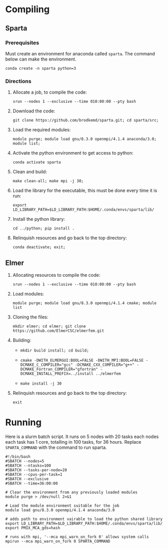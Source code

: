 # Compiling
## Sparta
### Prerequisites
Must create an environment for anaconda called ```sparta```. The command below can make the environment.
```shell
conda create -n sparta python=3
```
### Directions
1. Allocate a job, to compile the code:
    ```shell
    srun --nodes 1 --exclusive --time 010:00:00 --pty bash
    ```

2. Download the code:
    ```shell
    git clone https://github.com/brodkemd/sparta.git; cd sparta/src;
    ```

3. Load the required modules:
    ```shell
    module purge; module load gnu/8.3.0 openmpi/4.1.4 anaconda/3.0; module list;
    ```

4. Activate the python environment to get access to python:
    ```shell
    conda activate sparta
    ```

5. Clean and build:
    ```shell
    make clean-all; make mpi -j 30;
    ```

6. Load the library for the executable, this must be done every time it is run:
    ```shell
    export LD_LIBRARY_PATH=$LD_LIBRARY_PATH:$HOME/.conda/envs/sparta/lib/
    ```

7. Install the python library:
    ```shell
    cd ../python; pip install .
    ```

8. Relinquish resources and go back to the top directory:
    ```shell
    conda deactivate; exit;
    ```

## Elmer
1. Allocating resources to compile the code:
    ```shell
    srun --nodes 1 --exclusive --time 010:00:00 --pty bash
    ```

2. Load modules:
    ```shell
    module purge; module load gnu/8.3.0 openmpi/4.1.4 cmake; module list
    ```

2. Cloning the files:
    ```shell
    mkdir elmer; cd elmer; git clone https://github.com/ElmerCSC/elmerfem.git
    ```

3. Building:
    - ```shell
      mkdir build install; cd build;
      ```
    
    - ```shell
      cmake -DWITH_ELMERGUI:BOOL=FALSE -DWITH_MPI:BOOL=FALSE -DCMAKE_C_COMPILER="gcc" -DCMAKE_CXX_COMPILER="g++" -DCMAKE_Fortran_COMPILER="gfortran" -DCMAKE_INSTALL_PREFIX=../install ../elmerfem
      ``` 
    - ```shell
      make install -j 30
      ```

4. Relinquish resources and go back to the top directory:
    ```shell
    exit
    ```

# Running
Here is a slurm batch script. It runs on 5 nodes with 20 tasks each nodes each task has 1 core, totalling in 100 tasks, for 36 hours. Replace `SPARTA_COMMAND` with the command to run sparta.
```shell
#!/bin/bash
#SBATCH --nodes=5
#SBATCH --ntasks=100
#SBATCH --tasks-per-node=20
#SBATCH --cpus-per-task=1
#SBATCH --exclusive
#SBATCH --time=36:00:00

# Clear the environment from any previously loaded modules
module purge > /dev/null 2>&1

# Load the module environment suitable for the job
module load gnu/8.3.0 openmpi/4.1.4 anaconda/3.0

# adds path to environment vairable to load the python shared library
export LD_LIBRARY_PATH=$LD_LIBRARY_PATH:$HOME/.conda/envs/sparta/lib/
export PMIX_MCA_gds=hash

# runs with mpi, '--mca mpi_warn_on_fork 0' allows system calls
mpirun --mca mpi_warn_on_fork 0 SPARTA_COMMAND
```